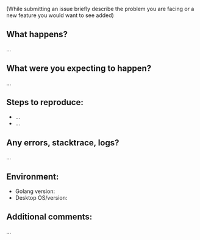 (While submitting an issue briefly describe the problem you are facing or a new feature you would want to see added) 

## What happens?

...

## What were you expecting to happen?

...

## Steps to reproduce: 

* ...
* ...

## Any errors, stacktrace, logs? 

...

## Environment:

* Golang version:
* Desktop OS/version:

## Additional comments:

...
